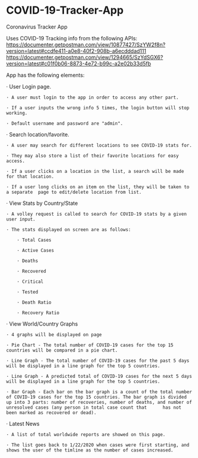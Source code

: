 # COVID-19-Tracker-App

Coronavirus Tracker App

Uses COVID-19 Tracking info from the following APIs:
https://documenter.getpostman.com/view/10877427/SzYW2f8n?version=latest#ccdfe411-a0e8-40f2-908b-a6ecdddad111
https://documenter.getpostman.com/view/1294665/SzYdSGX6?version=latest#c01f0b06-8873-4e72-b99c-a2e02b33d5fb

App has the following elements:


· User Login page. 

    · A user must login to the app in order to access any other part. 
    
    · If a user inputs the wrong info 5 times, the login button will stop working.
    
    · Default username and password are "admin". 
    
   
· Search location/favorite. 

    · A user may search for different locations to see COVID-19 stats for. 
    
    · They may also store a list of their favorite locations for easy access. 
    
    · If a user clicks on a location in the list, a search will be made for that location. 
    
    · If a user long clicks on an item on the list, they will be taken to a separate  page to edit/delete location from list.
    

· View Stats by Country/State

    · A volley request is called to search for COVID-19 stats by a given user input.
    
    · The stats displayed on screen are as follows:
    
        · Total Cases
        
        · Active Cases
        
        · Deaths
        
        · Recovered
        
        · Critical
        
        · Tested
        
        · Death Ratio
        
        · Recovery Ratio
        

· View World/Country Graphs

    · 4 graphs will be displayed on page
    
    · Pie Chart - The total number of COVID-19 cases for the top 15 countries will be compared in a pie chart.
    
    · Line Graph - The total number of COVID-19 cases for the past 5 days will be displayed in a line graph for the top 5 countries.
    
    · Line Graph - A predicted total of COVID-19 cases for the next 5 days will be displayed in a line graph for the top 5 countries.
    
    · Bar Graph - Each bar on the bar graph is a count of the total number of COVID-19 cases for the top 15 countries. The bar graph is divided up into 3 parts: number of recoveries, number of deaths, and number of unresolved cases (any person in total case count that      has not been marked as recovered or dead).
    
    
· Latest News

    · A list of total worldwide reports are showed on this page.
    
    · The list goes back to 1/22/2020 when cases were first starting, and shows the user of the timline as the number of cases increased.
      


